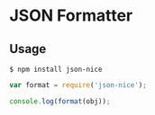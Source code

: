 # JSON Formatter

## Usage

```
$ npm install json-nice
```

```js
var format = require('json-nice');

console.log(format(obj));
```
